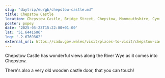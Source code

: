 ```yaml
---
slug: "daytrip/eu/gb/chepstow-castle.md"
title: Chepstow Castle
location: Chepstow Castle, Bridge Street, Chepstow, Monmouthshire, Cymru / Wales, NP16 5EZ, United Kingdom
poster: popey
date: '2025-05-23T15:22:00+01:00'
lat: '51.6441606'
lng: '-2.6769862'
external_url: https://cadw.gov.wales/visit/places-to-visit/chepstow-castle
---
```


Chepstow Castle has wonderful views along the River Wye as it comes into Chepstow.

There's also a very old wooden castle door, that you can touch!
